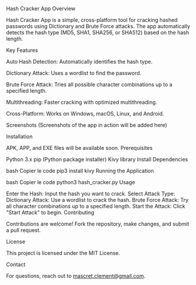 Hash Cracker App
Overview

Hash Cracker App is a simple, cross-platform tool for cracking hashed passwords using Dictionary and Brute Force attacks. The app automatically detects the hash type (MD5, SHA1, SHA256, or SHA512) based on the hash length.

Key Features

Auto Hash Detection: Automatically identifies the hash type.

Dictionary Attack: Uses a wordlist to find the password.

Brute Force Attack: Tries all possible character combinations up to a specified length.

Multithreading: Faster cracking with optimized multithreading.

Cross-Platform: Works on Windows, macOS, Linux, and Android.


Screenshots (Screenshots of the app in action will be added here)


Installation


APK, APP, and EXE files will be available soon.
Prerequisites

Python 3.x
pip (Python package installer)
Kivy library
Install Dependencies

bash
Copier le code
pip3 install kivy
Running the Application

bash
Copier le code
python3 hash_cracker.py
Usage

Enter the Hash: Input the hash you want to crack.
Select Attack Type:
Dictionary Attack: Use a wordlist to crack the hash.
Brute Force Attack: Try all character combinations up to a specified length.
Start the Attack: Click "Start Attack" to begin.
Contributing

Contributions are welcome! Fork the repository, make changes, and submit a pull request.

License

This project is licensed under the MIT License.

Contact

For questions, reach out to mascret.clement@gmail.com.

